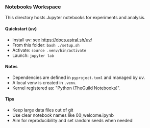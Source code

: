 ### Notebooks Workspace

This directory hosts Jupyter notebooks for experiments and analysis.

#### Quickstart (uv)
- Install uv: see https://docs.astral.sh/uv/
- From this folder: `bash ./setup.sh`
- Activate: `source .venv/bin/activate`
- Launch: `jupyter lab`

#### Notes
- Dependencies are defined in `pyproject.toml` and managed by uv.
- A local venv is created in `.venv`.
- Kernel registered as: "Python (TheGuild Notebooks)".

#### Tips
- Keep large data files out of git
- Use clear notebook names like 00_welcome.ipynb
- Aim for reproducibility and set random seeds when needed
